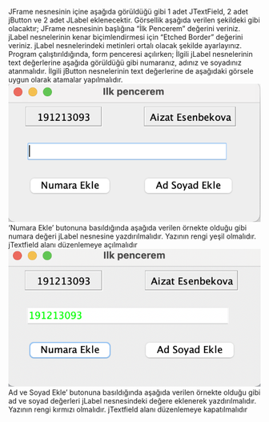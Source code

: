 JFrame nesnesinin içine aşağıda görüldüğü gibi 1 adet JTextField, 2 adet jButton ve 2 adet JLabel eklenecektir.
Görsellik aşağıda verilen şekildeki gibi olacaktır;
JFrame nesnesinin başlığına “İlk Pencerem” değerini veriniz.
jLabel nesnelerinin kenar biçimlendirmesi için “Etched Border” değerini veriniz. jLabel nesnelerindeki metinleri ortalı olacak şekilde ayarlayınız.
Program çalıştırıldığında, form penceresi açılırken;
İlgili jLabel nesnelerinin text değerlerine aşağıda görüldüğü gibi numaranız, adınız ve soyadınız atanmalıdır.
İlgili jButton nesnelerinin text değerlerine de aşağıdaki görsele uygun olarak atamalar yapılmalıdır.
![image1](images/1_2lab1.png)
‘Numara Ekle’ butonuna basıldığında aşağıda verilen örnekte olduğu gibi numara değeri jLabel nesnesine yazdırılmalıdır. 
Yazının rengi yeşil olmalıdır. jTextfield alanı düzenlemeye açılmalıdır
![image2](images/2_2lab1.png)
Ad ve Soyad Ekle’ butonuna basıldığında aşağıda verilen örnekte olduğu gibi ad ve soyad değerleri jLabel nesnesindeki değere eklenerek yazdırılmalıdır.
Yazının rengi kırmızı olmalıdır. jTextfield alanı düzenlemeye kapatılmalıdır 


